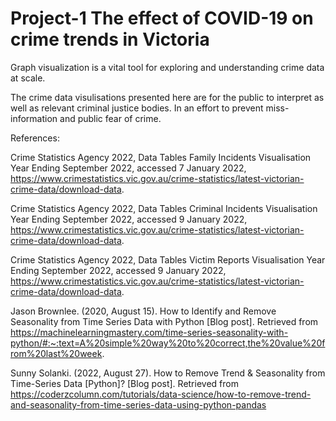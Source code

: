 # Project-1 The effect of COVID-19 on crime trends in Victoria

Graph visualization is a vital tool for exploring and understanding crime data at scale.

The crime data visulisations presented here are for the public to interpret as well as relevant criminal justice bodies. In an effort to prevent miss-information and public fear of crime.  

References:

Crime Statistics Agency 2022, Data Tables Family Incidents Visualisation Year Ending September 2022, accessed 7 January 2022, <https://www.crimestatistics.vic.gov.au/crime-statistics/latest-victorian-crime-data/download-data>.

Crime Statistics Agency 2022, Data Tables Criminal Incidents Visualisation Year Ending September 2022, accessed 9 January 2022, <https://www.crimestatistics.vic.gov.au/crime-statistics/latest-victorian-crime-data/download-data>.

Crime Statistics Agency 2022, Data Tables Victim Reports Visualisation Year Ending September 2022, accessed 9 January 2022, <https://www.crimestatistics.vic.gov.au/crime-statistics/latest-victorian-crime-data/download-data>.

Jason Brownlee. (2020, August 15). How to Identify and Remove Seasonality from Time Series Data with Python [Blog post]. Retrieved from https://machinelearningmastery.com/time-series-seasonality-with-python/#:~:text=A%20simple%20way%20to%20correct,the%20value%20from%20last%20week.

Sunny Solanki. (2022, August 27). How to Remove Trend & Seasonality from Time-Series Data [Python]? [Blog post]. Retrieved from https://coderzcolumn.com/tutorials/data-science/how-to-remove-trend-and-seasonality-from-time-series-data-using-python-pandas

